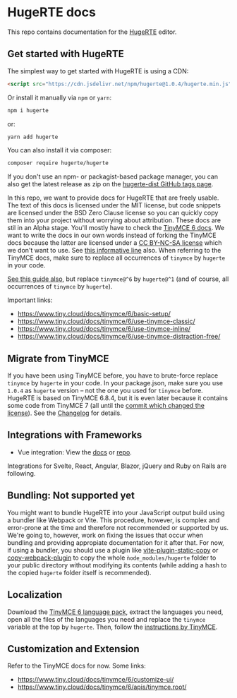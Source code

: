 # HugeRTE docs

This repo contains documentation for the [HugeRTE](https://github.com/hugerte/hugerte) editor.

## Get started with HugeRTE

The simplest way to get started with HugeRTE is using a CDN:

```html
<script src="https://cdn.jsdelivr.net/npm/hugerte@1.0.4/hugerte.min.js">
```

Or install it manually via `npm` or `yarn`:

```bash
npm i hugerte
```

or:

```bash
yarn add hugerte
```

You can also install it via composer:

```bash
composer require hugerte/hugerte
```

If you don't use an npm- or packagist-based package manager, you can also get the latest release as zip on the [hugerte-dist GitHub tags page](https://github.com/hugerte/hugerte-dist/tags).

In this repo, we want to provide docs for HugeRTE that are freely usable. The text of this docs is licensed under the MIT license, but code snippets are licensed under the BSD Zero Clause license so you can quickly copy them into your project without worrying about attribution.
These docs are stil in an Alpha stage. You'll mostly have to check the [TinyMCE 6 docs](https://tiny.cloud/docs/tinymce/6). We want to write the docs in our own words instead of forking the TinyMCE docs because the latter are licensed under a [CC BY-NC-SA license](https://github.com/tinymce/tinymce-docs/blob/main/LICENSE.txt) which we don't want to use. See [this informative line](https://github.com/hugerte/hugerte-website/blob/1eccf2841473af46b3aa995dfcea11925c272620/index.php#L25) also.
When referring to the TinyMCE docs, make sure to replace all occurrences of `tinymce` by `hugerte` in your code.

[See this guide also](https://www.tiny.cloud/docs/tinymce/6/npm-projects/), but replace `tinymce@^6` by `hugerte@^1` (and of course, all occurrences of `tinymce` by `hugerte`).

Important links:
- https://www.tiny.cloud/docs/tinymce/6/basic-setup/
- https://www.tiny.cloud/docs/tinymce/6/use-tinymce-classic/
- https://www.tiny.cloud/docs/tinymce/6/use-tinymce-inline/
- https://www.tiny.cloud/docs/tinymce/6/use-tinymce-distraction-free/

## Migrate from TinyMCE

If you have been using TinyMCE before, you have to brute-force replace `tinymce` by `hugerte` in your code. In your package.json, make sure you use `1.0.4` as `hugerte` version – not the one you used for `tinymce` before. HugeRTE is based on TinyMCE 6.8.4, but it is even later because it contains some code from TinyMCE 7 (all until the [commit which changed the license](https://github.com/tinymce/tinymce/commit/1cfe7f6817c68d713971a3e1dbe0c9775a40ce6d)). See the [Changelog](https://github.com/hugerte/hugerte/blob/main/modules/hugerte/CHANGELOG.md) for details.

## Integrations with Frameworks
- Vue integration: View the [docs](integrations/vue.md) or [repo](https://github.com/hugerte/hugerte-vue).

Integrations for Svelte, React, Angular, Blazor, jQuery and Ruby on Rails are following.

## Bundling: Not supported yet
You might want to bundle HugeRTE into your JavaScript output build using a bundler like Webpack or Vite. This procedure, however, is complex and error-prone at the time and therefore not recommended or supported by us. We're going to, however, work on fixing the issues that occur when bundling and providing appropiate documentation for it after that. For now, if using a bundler, you should use a plugin like [vite-plugin-static-copy](https://www.npmjs.com/package/vite-plugin-static-copy) or [copy-webpack-plugin](npmjs.com/package/copy-webpack-plugin) to copy the whole `ǹode_modules/hugerte` folder to your public directory without modifying its contents (while adding a hash to the copied `hugerte` folder itself is recommended).

## Localization
Download the [TinyMCE 6 language pack](https://download.tiny.cloud/tinymce/community/languagepacks/6/langs.zip), extract the languages you need, open all the files of the languages you need and replace the `tinymce` variable at the top by `hugerte`. Then, follow the [instructions by TinyMCE](https://www.tiny.cloud/docs/tinymce/6/ui-localization/#using-the-community-language-packs).

## Customization and Extension

Refer to the TinyMCE docs for now. Some links:
- https://www.tiny.cloud/docs/tinymce/6/customize-ui/
- https://www.tiny.cloud/docs/tinymce/6/apis/tinymce.root/
